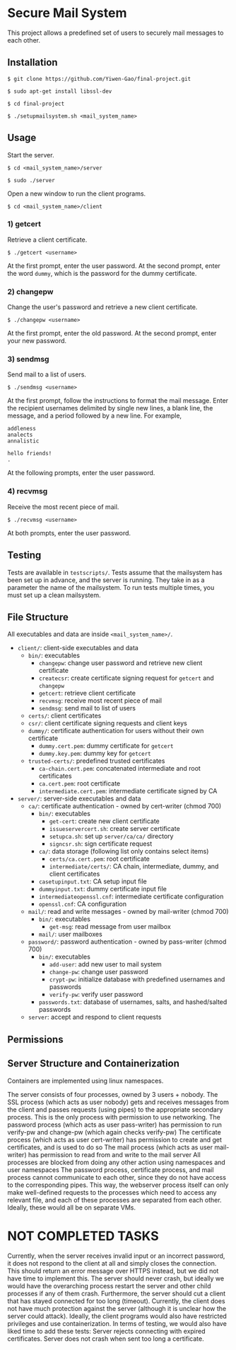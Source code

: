 # Secure Mail System
This project allows a predefined set of users to securely mail messages to each other.

## Installation
`$ git clone https://github.com/Yiwen-Gao/final-project.git`

`$ sudo apt-get install libssl-dev`

`$ cd final-project`

`$ ./setupmailsystem.sh <mail_system_name>`

## Usage
Start the server.

`$ cd <mail_system_name>/server`

`$ sudo ./server`

Open a new window to run the client programs.

`$ cd <mail_system_name>/client`

### 1) getcert
Retrieve a client certificate.

`$ ./getcert <username>`

At the first prompt, enter the user password. At the second prompt, enter the word `dummy`, which is the password for the dummy certificate.

### 2) changepw
Change the user's password and retrieve a new client certificate.

`$ ./changepw <username>`

At the first prompt, enter the old password. At the second prompt, enter your new password.

### 3) sendmsg
Send mail to a list of users.

`$ ./sendmsg <username>`

At the first prompt, follow the instructions to format the mail message. Enter the recipient usernames delimited by single new lines, a blank line, the message, and a period followed by a new line. For example,

```
addleness
analects
annalistic

hello friends!
.
```

At the following prompts, enter the user password.

### 4) recvmsg
Receive the most recent piece of mail.

`$ ./recvmsg <username>`

At both prompts, enter the user password.

## Testing
Tests are available in `testscripts/`.
Tests assume that the mailsystem has been set up in advance, and the server is running. They take in as a parameter the name of the mailsystem. To run tests multiple times, you must set up a clean mailsystem.

## File Structure
All executables and data are inside `<mail_system_name>/`.

- `client/`: client-side executables and data
  - `bin/`: executables
    - `changepw`: change user password and retrieve new client certificate
    - `createcsr`: create certificate signing request for `getcert` and `changepw`
    - `getcert`: retrieve client certificate
    - `recvmsg`: receive most recent piece of mail
    - `sendmsg`: send mail to list of users
  - `certs/`: client certificates
  - `csr/`: client certificate signing requests and client keys
  - `dummy/`: certificate authentication for users without their own certificate
    - `dummy.cert.pem`: dummy certificate for `getcert` 
    - `dummy.key.pem`: dummy key for `getcert`
  - `trusted-certs/`: predefined trusted certificates
    - `ca-chain.cert.pem`: concatenated intermediate and root certificates 
    - `ca.cert.pem`: root certificate
    - `intermediate.cert.pem`: intermediate certificate signed by CA 
- `server/`: server-side executables and data
  - `ca/`: certificate authentication - owned by cert-writer (chmod 700)
    - `bin/`: executables
      - `get-cert`: create new client certificate
      - `issueservercert.sh`: create server certificate
      - `setupca.sh`: set up `server/ca/ca/` directory
      - `signcsr.sh`: sign certificate request
    - `ca/`: data storage (following list only contains select items)
      - `certs/ca.cert.pem`: root certificate
      - `intermediate/certs/`: CA chain, intermediate, dummy, and client certificates
    - `casetupinput.txt`: CA setup input file
    - `dummyinput.txt`: dummy certificate input file
    - `intermediateopenssl.cnf`: intermediate certificate configuration
    - `openssl.cnf`: CA configuration
  - `mail/`: read and write messages - owned by mail-writer (chmod 700)
    - `bin/`: executables
      - `get-msg`: read message from user mailbox
    - `mail/`: user mailboxes
  - `password/`: password authentication - owned by pass-writer (chmod 700)
    - `bin/`: executables
      - `add-user`: add new user to mail system
      - `change-pw`: change user password
      - `crypt-pw`: initialize database with predefined usernames and passwords 
      - `verify-pw`: verify user password
    - `passwords.txt`: database of usernames, salts, and hashed/salted passwords
  - `server`: accept and respond to client requests

## Permissions

## Server Structure and Containerization

Containers are implemented using linux namespaces.

The server consists of four processes, owned by 3 users + nobody.
The SSL process (which acts as user nobody) gets and receives messages from the client and passes requests (using pipes) to the appropriate secondary process. This is the only process with permission to use networking.
The password process (which acts as user pass-writer) has permission to run verify-pw and change-pw (which again checks verify-pw)
The certificate process (which acts as user cert-writer) has permission to create and get certificates, and is used to do so
The mail process (which acts as user mail-writer) has permission to read from and write to the mail server
All processes are blocked from doing any other action using namespaces and user namespaces
The password process, certificate process, and mail process cannot communicate to each other, since they do not have access to the corresponding pipes.
This way, the webserver process itself can only make well-defined requests to the processes which need to access any relevant file, and each of these processes are separated from each other. Ideally, these would all be on separate VMs.

# NOT COMPLETED TASKS

Currently, when the server receives invalid input or an incorrect password, it does not respond to the client at all and simply closes the connection. This should return an error message over HTTPS instead, but we did not have time to implement this.
The server should never crash, but ideally we would have the overarching process restart the server and other child processes if any of them crash.
Furthermore, the server should cut a client that has stayed connected for too long (timeout).
Currently, the client does not have much protection against the server (although it is unclear how the server could attack). Ideally, the client programs would also have restricted privileges and use containerization.
In terms of testing, we would also have liked time to add these tests:
Server rejects connecting with expired certificates.
Server does not crash when sent too long a certificate.
